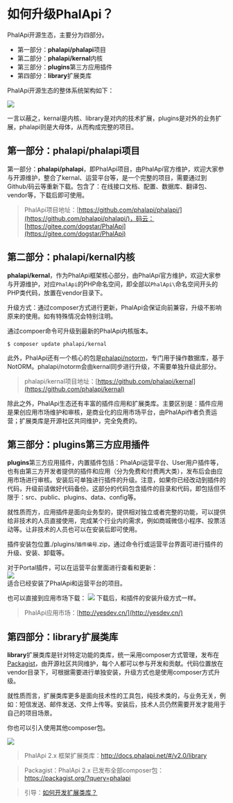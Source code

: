 
# 如何升级PhalApi？


PhalApi开源生态，主要分为四部分。  

 + 第一部分：**phalapi/phalapi**项目
 + 第二部分：**phalapi/kernal**内核
 + 第三部分：**plugins**第三方应用插件
 + 第四部分：**library**扩展类库

PhalApi开源生态的整体系统架构如下：  

![](http://cdn7.okayapi.com/yesyesapi_20200403234846_efba32461a62f4f3d93afc3a1bb341f2.png)

一言以蔽之，kernal是内核、library是对内的技术扩展，plugins是对外的业务扩展，phalapi则是大母体，从而构成完整的项目。  

## 第一部分：**phalapi/phalapi**项目
第一部分：**phalapi/phalapi**，即PhalApi项目，由PhalApi官方维护，欢迎大家参与开源维护，整合了kernal、运营平台等，是一个完整的项目，需要通过到Github/码云等重新下载。包含了：在线接口文档、配置、数据库、翻译包、vendor等，下载后即可使用。  

> PhalApi项目地址：[https://github.com/phalapi/phalapi/](https://github.com/phalapi/phalapi/)，码云：[https://gitee.com/dogstar/PhalApi](https://gitee.com/dogstar/PhalApi)  

## 第二部分：**phalapi/kernal**内核
**phalapi/kernal**，作为PhalApi框架核心部分，由PhalApi官方维护，欢迎大家参与开源维护，对应```PhalApi```的PHP命名空间，即全部以```PhalApi\```命名空间开头的PHP类代码，放置在vendor目录下。  

升级方式：通过composer方式进行更新，PhalApi会保证向前兼容，升级不影响原来的使用。如有特殊情况会特别注明。  

通过compoer命令可升级到最新的PhalApi内核版本。  
```
$ composer update phalapi/kernal
```

此外，PhalApi还有一个核心的包是[phalapi/notorm](https://github.com/phalapi/notorm)，专门用于操作数据库，基于NotORM。phalapi/notorm会由kernal同步进行升级，不需要单独升级此部分。   


> phalapi/kernal项目地址：[https://github.com/phalapi/kernal](https://github.com/phalapi/kernal)

除此之外，PhalApi生态还有丰富的插件应用和扩展类库。主要区别是：插件应用是果创应用市场维护和审核，是商业化的应用市场平台，由PhalApi作者负责运营；扩展类库是开源社区共同维护，完全免费的。  

## 第三部分：**plugins**第三方应用插件
**plugins**第三方应用插件，内置插件包括：PhalApi运营平台、User用户插件等，也有由第三方开发者提供的插件和应用（分为免费和付费两大类），发布后会由应用市场进行审核。安装后可单独进行插件的升级。注意，如果你已经改动到插件的代码，升级前请做好代码备份。这部分的代码包含插件的目录和代码，即包括但不限于：src、public、plugins、data、config等。  

就性质而方，应用插件是面向业务型的，提供相对独立或者完整的功能，可以提供给非技术的人员直接使用，完成某个行业内的需求，例如商城微信小程序、投票活动等。让非技术的人员也可以在安装后即可使用。  

插件安装包位置./plugins/```插件编号```.zip，通过命令行或运营平台界面可进行插件的升级、安装、卸载等。  

对于Portal插件，可以在运营平台里面进行查看和更新：  
![](http://cdn7.okayapi.com/yesyesapi_20200401113206_dd211561c085fef8fe71e5793b2b4cf9.png)  
适合已经安装了PhalApi和运营平台的项目。  

也可以直接到应用市场下载：
![](http://cdn7.okayapi.com/yesyesapi_20200401113312_9306821e3109ad35e36f6c7e0b247855.png)
下载后，和插件的安装升级方式一样。  


> PhalApi应用市场：[http://yesdev.cn/](http://yesdev.cn/)

## 第四部分：**library**扩展类库

**library**扩展类库是针对特定功能的类库，统一采用composer方式管理，发布在[Packagist](https://packagist.org/?query=phalapi)，由开源社区共同维护，每个人都可以参与开发和贡献。代码位置放在vendor目录下，可根据需要进行单独安装，升级方式也是使用composer方式升级。  

就性质而言，扩展类库更多是面向技术性的工具包，纯技术类的，与业务无关，例如：短信发送、邮件发送、文件上传等。安装后，技术人员仍然需要开发才能用于自己的项目场景。  

你也可以引入使用其他composer包。  

![](http://cdn7.okayapi.com/yesyesapi_20200403233029_e444c13793e6cc01b85407b09e843855.png)  

> PhalApi 2.x 框架扩展类库：http://docs.phalapi.net/#/v2.0/library  

> Packagist：PhalApi 2.x 已发布全部composer包：https://packagist.org/?query=phalapi  

> 引导：[如何开发扩展类库？](http://docs.phalapi.net/#/v2.0/library?id=%e5%a6%82%e4%bd%95%e5%bc%80%e5%8f%91%e6%89%a9%e5%b1%95%e7%b1%bb%e5%ba%93%ef%bc%9f)


